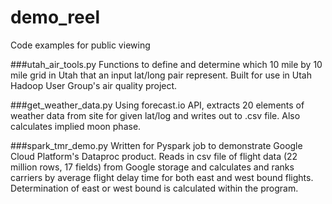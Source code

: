 # demo_reel
Code examples for public viewing

###utah_air_tools.py
Functions to define and determine which 10 mile by 10 mile grid in Utah that an input lat/long pair represent.  Built for use in Utah Hadoop User Group's air quality project.

###get_weather_data.py
Using forecast.io API, extracts 20 elements of weather data from site for given lat/log and writes out to .csv file.  Also calculates implied moon phase. 

###spark_tmr_demo.py
Written for Pyspark job to demonstrate Google Cloud Platform's Dataproc product.  Reads in csv file of flight data (22 million rows, 17 fields) from Google storage and calculates and ranks carriers by average flight delay time for both east and west bound flights.  Determination of east or west bound is calculated within the program.
